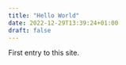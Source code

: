 ```yaml
---
title: "Hello World"
date: 2022-12-29T13:39:24+01:00
draft: false
---
```


First entry to this site.